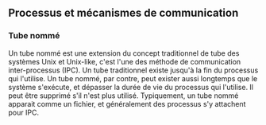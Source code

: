 ## Processus et mécanismes de communication

### Tube nommé

Un tube nommé est une extension du concept traditionnel de tube des systèmes Unix et Unix-like,
c'est l'une des méthode de communication inter-processus (IPC). Un tube traditionnel existe jusqu'à
la fin du processus qui l'utilise. Un tube nommé, par contre, peut exister aussi longtemps que le
système s'exécute, et dépasser la durée de vie du processus qui l'utilise. Il peut être supprimé
s'il n'est plus utilisé. Typiquement, un tube nommé apparait comme un fichier, et généralement des
processus s'y attachent pour IPC.
